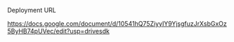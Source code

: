 Deployment URL

https://docs.google.com/document/d/10541hQ75ZiyyIY9YjsgfuzJrXsbGxOz5ByHB74pUVec/edit?usp=drivesdk
